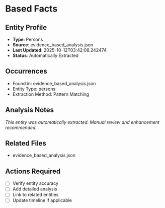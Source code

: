 # Based Facts

## Entity Profile
- **Type**: Persons
- **Source**: evidence_based_analysis.json
- **Last Updated**: 2025-10-12T03:42:08.242474
- **Status**: Automatically Extracted

## Occurrences
- Found in: evidence_based_analysis.json
- Entity Type: persons
- Extraction Method: Pattern Matching

## Analysis Notes
*This entity was automatically extracted. Manual review and enhancement recommended.*

## Related Files
- evidence_based_analysis.json

## Actions Required
- [ ] Verify entity accuracy
- [ ] Add detailed analysis
- [ ] Link to related entities
- [ ] Update timeline if applicable
